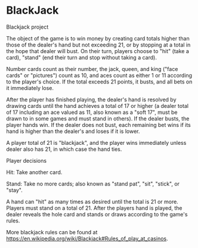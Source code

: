 # BlackJack
Blackjack project 

The object of the game is to win money by creating card totals higher than those of the dealer's hand but not exceeding 21, or by stopping at a total in the hope that dealer will bust. On their turn, players choose to "hit" (take a card), "stand" (end their turn and stop without taking a card).

Number cards count as their number, the jack, queen, and king ("face cards" or "pictures") count as 10, and aces count as either 1 or 11 according to the player's choice. If the total exceeds 21 points, it busts, and all bets on it immediately lose.

After the player has finished playing, the dealer's hand is resolved by drawing cards until the hand achieves a total of 17 or higher (a dealer total of 17 including an ace valued as 11, also known as a "soft 17", must be drawn to in some games and must stand in others). If the dealer busts, the player hands win. If the dealer does not bust, each remaining bet wins if its hand is higher than the dealer's and loses if it is lower.

A player total of 21 is "blackjack", and the player wins immediately unless dealer also has 21, in which case the hand ties.


Player decisions

Hit: Take another card.

Stand: Take no more cards; also known as "stand pat", "sit", "stick", or "stay".


A hand can "hit" as many times as desired until the total is 21 or more. Players must stand on a total of 21. After the players hand is played, the dealer reveals the hole card and stands or draws according to the game's rules.

More blackjack rules can be found at https://en.wikipedia.org/wiki/Blackjack#Rules_of_play_at_casinos.
